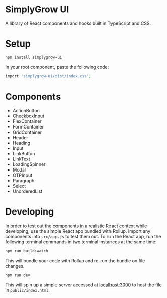 # SimplyGrow UI

A library of React components and hooks built in TypeScript and CSS.

# Setup

```bash
npm install simplygrow-ui
```

In your root component, paste the following code:

```bash
import 'simplygrow-ui/dist/index.css';
```

# Components

- ActionButton
- CheckboxInput
- FlexContainer
- FormContainer
- GridContainer
- Header
- Heading
- Input
- LinkButton
- LinkText
- LoadingSpinner
- Modal
- OTPInput
- Paragraph
- Select
- UnorderedList

# Developing

In order to test out the components in a realistic React context while developing, use the simple React app bundled with Rollup. Import any components into `src/app.js` to test them out. To run the React app, run the following terminal commands in two terminal instances at the same time:

```bash
npm run build:watch
```

This will bundle your code with Rollup and re-run the bundle on file changes.

```bash
npm run dev
```

This will spin up a simple server accessed at [localhost:3000](http://localhost:3000) to host the file in `public/index.html`.
